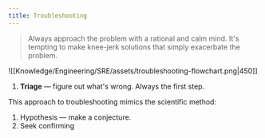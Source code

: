 ```yaml
---
title: Troubleshooting
---
```


> Always approach the problem with a rational and calm mind. It's tempting to make knee-jerk solutions that simply exacerbate the problem.

![[Knowledge/Engineering/SRE/assets/troubleshooting-flowchart.png|450]]
1. **Triage** — figure out what's wrong. Always the first step.

This approach to troubleshooting mimics the scientific method:
1. Hypothesis — make a conjecture.
2. Seek confirming

